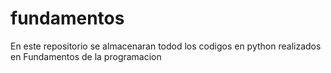 # fundamentos
En este repositorio se almacenaran todod los codigos en python realizados en Fundamentos de la programacion
